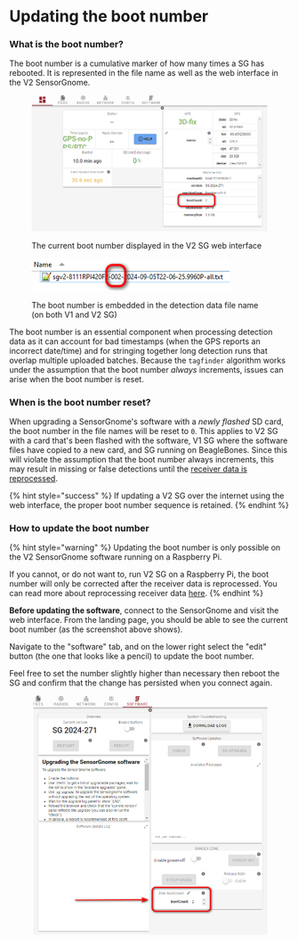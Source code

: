 # Updating the boot number

### What is the boot number?

The boot number is a cumulative marker of how many times a SG has rebooted. It is represented in the file name as well as the web interface in the V2 SensorGnome.&#x20;

<figure><img src="../.gitbook/assets/2025-01-22_112412.png" alt=""><figcaption><p>The current boot number displayed in the V2 SG web interface</p></figcaption></figure>

<figure><img src="../.gitbook/assets/2025-01-22_115538 (1).png" alt=""><figcaption><p>The boot number is embedded in the detection data file name (on both V1 and V2 SG)</p></figcaption></figure>

The boot number is an essential component when processing detection data as it can account for bad timestamps (when the GPS reports an incorrect date/time) and for stringing together long detection runs that overlap multiple uploaded batches. Because the `tagfinder` algorithm works under the assumption that the boot number _always_ increments, issues can arise when the boot number is reset.

### When is the boot number reset?

When upgrading a SensorGnome's software with a _newly flashed_ SD card, the boot number in the file names will be reset to `0`. This applies to V2 SG with a card that's been flashed with the software,  V1 SG where the software files have copied to a new card, and SG running on BeagleBones. Since this will violate the assumption that the boot number always increments, this may result in missing or false detections until the [receiver data is reprocessed](https://docs.motus.org/en/about-motus/how-data-are-processed/reprocessing-receiver-data).

{% hint style="success" %}
If updating a V2 SG over the internet using the web interface, the proper boot number sequence is retained.
{% endhint %}

### How to update the boot number

{% hint style="warning" %}
Updating the boot number is only possible on the V2 SensorGnome software running on a Raspberry Pi.

If you cannot, or do not want to, run V2 SG on a Raspberry Pi, the boot number will only be corrected after the receiver data is reprocessed. You can read more about reprocessing receiver data [here](https://docs.motus.org/en/about-motus/how-data-are-processed/reprocessing-receiver-data).
{% endhint %}

**Before updating the software**, connect to the SensorGnome and visit the web interface. From the landing page, you should be able to see the current boot number (as the screenshot above shows).

Navigate to the "software" tab, and on the lower right select the "edit" button (the one that looks like a pencil) to update the boot number.&#x20;

Feel free to set the number slightly higher than necessary then reboot the SG and confirm that the change has persisted when you connect again.

<figure><img src="../.gitbook/assets/2025-01-22_111841 (1).png" alt=""><figcaption></figcaption></figure>



